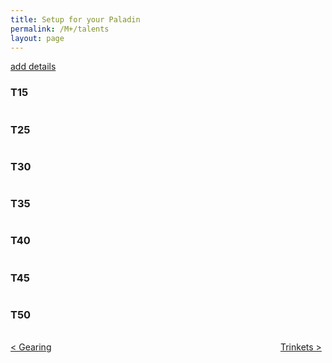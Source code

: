 ```yaml
---
title: Setup for your Paladin
permalink: /M+/talents
layout: page
---
```


<a id="download" href="/M+/talents/detailed">
 add details
</a>


### T15

<div class="row">
  <div class="column">
    <a href="https://www.wowhead.com/spell=196926/crusaders-might" class="unselected_talent" data-wh-icon-size="medium" data-wowhead="spell=196926"></a>
  </div>
  <div class="column">
    <a href="https://www.wowhead.com/spell=223306/bestow-faith" class="unselected_talent" data-wh-icon-size="medium" data-wowhead="spell=223306"></a>
  </div>
  <div class="column">
    <a href="https://www.wowhead.com/spell=114158/lights-hammer" data-wh-icon-size="medium" data-wowhead="spell=114158"></a>
  </div>
</div>

### T25

<div class="row">
  <div class="column">
    <a href="https://www.wowhead.com/spell=157047/saved-by-the-light" class="unselected_talent" data-wh-icon-size="medium" data-wowhead="spell=157047"></a>
  </div>
  <div class="column">
    <a href="https://www.wowhead.com/spell=183778/judgment-of-light" data-wh-icon-size="medium" data-wowhead="spell=183778"></a>
  </div>
  <div class="column">
    <a href="https://www.wowhead.com/spell=114165/holy-prism" class="unselected_talent" data-wh-icon-size="medium" data-wowhead="spell=114165"></a>
  </div>
</div>


### T30

<div class="row">
  <div class="column">
    <a href="https://www.wowhead.com/spell=234299/fist-of-justice" class="unselected_talent" data-wh-icon-size="medium" data-wowhead="spell=234299"></a>
  </div>
  <div class="column">
    <a href="https://www.wowhead.com/spell=20066/repentance" class="unselected_talent" data-wh-icon-size="medium" data-wowhead="spell=20066"></a>
  </div>
  <div class="column">
    <a href="https://www.wowhead.com/spell=115750/blinding-light" data-wh-icon-size="medium" data-wowhead="spell=115750"></a>
  </div>
</div>


### T35

<div class="row">
  <div class="column">
    <a href="https://www.wowhead.com/spell=114154/unbreakable-spirit" data-wh-icon-size="medium" data-wowhead="spell=114154"></a>
  </div>
  <div class="column">
    <a href="https://www.wowhead.com/spell=230332/cavalier" class="unselected_talent" data-wh-icon-size="medium" data-wowhead="spell=230332"></a>
  </div>
  <div class="column">
    <a href="https://www.wowhead.com/spell=214202/rule-of-law" class="unselected_talent" data-wh-icon-size="medium" data-wowhead="spell=214202"></a>
  </div>
</div>


### T40

<div class="row">
  <div class="column">
    <a href="https://www.wowhead.com/spell=223817/divine-purpose" class="unselected_talent" data-wh-icon-size="medium" data-wowhead="spell=223817"></a>
  </div>
  <div class="column">
    <a href="https://www.wowhead.com/spell=105809/holy-avenger" data-wh-icon-size="medium" data-wowhead="spell=105809"></a>
  </div>
  <div class="column">
    <a href="https://www.wowhead.com/spell=152262/seraphim" class="unselected_talent" data-wh-icon-size="medium" data-wowhead="spell=152262"></a>
  </div>
</div>


### T45

<div class="row">
  <div class="column">
    <a href="https://www.wowhead.com/spell=53376/sanctified-wrath" class="unselected_talent" data-wh-icon-size="medium" data-wowhead="spell=53376"></a>
  </div>
  <div class="column">
    <a href="https://www.wowhead.com/spell=216331/avenging-crusader" class="unselected_talent" data-wh-icon-size="medium" data-wowhead="spell=216331"></a>
  </div>
  <div class="column">
    <a href="https://www.wowhead.com/spell=248033/awakening" data-wh-icon-size="medium" data-wowhead="spell=248033"></a>
  </div>
</div>


### T50

<div class="row">
  <div class="column">
    <a href="https://www.wowhead.com/spell=287268/glimmer-of-light" class="unselected_talent" data-wh-icon-size="medium" data-wowhead="spell=287268"></a>
  </div>
  <div class="column">
    <a href="https://www.wowhead.com/spell=156910/beacon-of-faith" data-wh-icon-size="medium" data-wowhead="spell=156910"></a>
  </div>
  <div class="column">
    <a href="https://www.wowhead.com/spell=200025/beacon-of-virtue" class="unselected_talent" data-wh-icon-size="medium" data-wowhead="spell=200025"></a>
  </div>
</div>

<br>

<div>
<div style="text-align:left;display: inline-block;width: 49%;">
<a href="/M+/gearing"> < Gearing</a>
</div>
<div style="text-align:right;display: inline-block;width: 49%;">
<a href="/M+/trinkets"> Trinkets ></a>
</div>
</div>
